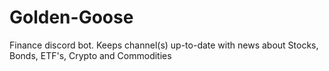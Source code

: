# Golden-Goose
Finance discord bot. Keeps channel(s) up-to-date with news about Stocks, Bonds, ETF's, Crypto and Commodities 
